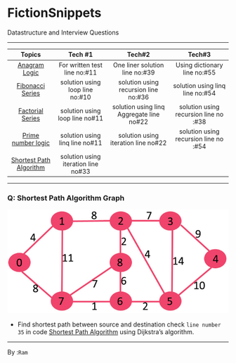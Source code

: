 # FictionSnippets
Datastructure and Interview Questions
***

  | Topics | Tech #1  | Tech#2 | Tech#3 |
  | :---:   | :-: | :-: | :-: | 
  | [Anagram Logic](https://github.com/programfiction/FictionSnippets/blob/6474c8d6cc8880b168ef1ba967a6aefab330567e/Snippets/Anagram.cs) | For written test line no:#11 | One liner solution line no:#39 | Using dictionary line no:#55 | 
  | [Fibonacci Series](https://github.com/programfiction/FictionSnippets/blob/main/Snippets/Fibo.cs) | solution using loop line no:#10 | solution using recursion line no:#36 | solution using linq line no:#54 |
  | [Factorial Series](https://github.com/programfiction/FictionSnippets/blob/main/Snippets/Factorial.cs) | solution using loop line no#11 | solution using linq Aggregate line no#22 | solution using recursion line no :#38 |
  | [Prime number logic](https://github.com/programfiction/FictionSnippets/blob/main/Snippets/PrimeNumber.cs) | solution using linq line no#11 | solution using iteration line no#22 | solution using recursion line no :#54 |
  | [Shortest Path Algorithm](https://github.com/programfiction/FictionSnippets/blob/main/Snippets/ShortestPathAlgo.cs) | solution using iteration line no#33 |  |  |
 ---

### Q: Shortest Path Algorithm Graph
![Profile](https://github.com/programfiction/FictionSnippets/blob/main/Assets/GraphDiagram.jpg)

- Find shortest path between source and destination check `line number 35` in code [Shortest Path Algorithm](https://github.com/programfiction/FictionSnippets/blob/main/Snippets/ShortestPathAlgo.cs) using Dijkstra’s algorithm.

 ---

 By :`Ram`

